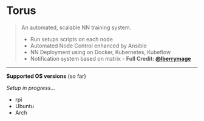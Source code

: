 # Torus

> An automated, scalable NN training system.
> - Run setups scripts on each node
> - Automated Node Control enhanced by Ansible
> - NN Deployment using on Docker, Kubernetes, Kubeflow
> - Notification system based on matrix - **Full Credit: [@lberrymage](https://github.com/lberrymage)**
----------------------------------------------------

**Supported OS versions** (so far)

*Setup in progress...*
- rpi
- Ubuntu
- Arch
